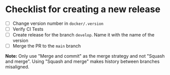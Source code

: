 # Checklist for creating a new release

- [ ] Change version number in `docker/.version`
- [ ] Verify CI Tests
- [ ] Create release for the branch `develop`. Name it with the name of the version
- [ ] Merge the PR to the `main` branch

**Note:** Only use "Merge and commit" as the merge strategy and not "Squash and merge". Using "Squash and merge" makes history between branches misaligned.